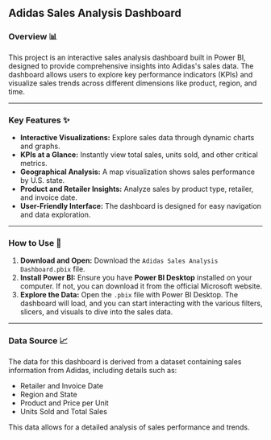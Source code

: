 ## **Adidas Sales Analysis Dashboard**

### **Overview** 📊

This project is an interactive sales analysis dashboard built in Power BI, designed to provide comprehensive insights into Adidas's sales data. The dashboard allows users to explore key performance indicators (KPIs) and visualize sales trends across different dimensions like product, region, and time.

---

### **Key Features** ✨

* **Interactive Visualizations:** Explore sales data through dynamic charts and graphs.
* **KPIs at a Glance:** Instantly view total sales, units sold, and other critical metrics.
* **Geographical Analysis:** A map visualization shows sales performance by U.S. state.
* **Product and Retailer Insights:** Analyze sales by product type, retailer, and invoice date.
* **User-Friendly Interface:** The dashboard is designed for easy navigation and data exploration.

---

### **How to Use** 🚀

1.  **Download and Open:** Download the `Adidas Sales Analysis Dashboard.pbix` file.
2.  **Install Power BI:** Ensure you have **Power BI Desktop** installed on your computer. If not, you can download it from the official Microsoft website.
3.  **Explore the Data:** Open the `.pbix` file with Power BI Desktop. The dashboard will load, and you can start interacting with the various filters, slicers, and visuals to dive into the sales data.

---

### **Data Source** 📈

The data for this dashboard is derived from a dataset containing sales information from Adidas, including details such as:

* Retailer and Invoice Date
* Region and State
* Product and Price per Unit
* Units Sold and Total Sales

This data allows for a detailed analysis of sales performance and trends.
